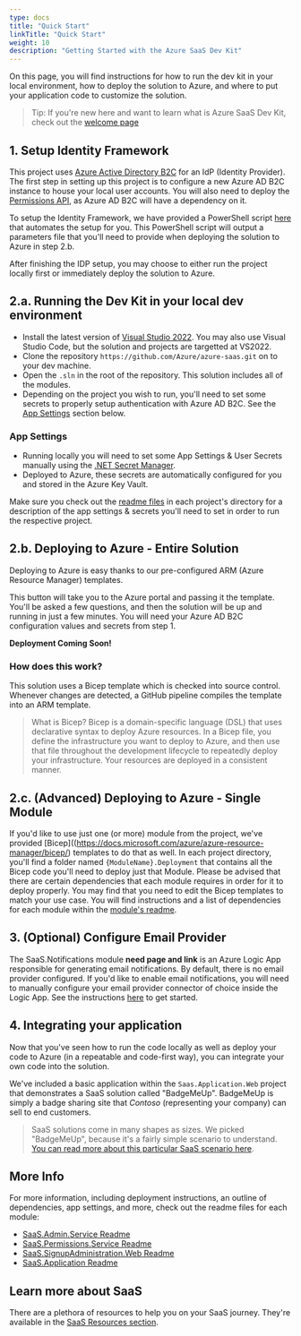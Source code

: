```yaml
---
type: docs
title: "Quick Start"
linkTitle: "Quick Start"
weight: 10
description: "Getting Started with the Azure SaaS Dev Kit"
---
```


On this page, you will find instructions for how to run the dev kit in your local environment, how to deploy the solution to Azure, and where to put your application code to customize the solution.

> Tip: If you're new here and want to learn what is Azure SaaS Dev Kit, check out the [welcome page](..)

## 1. Setup Identity Framework

This project uses [Azure Active Directory B2C](https://docs.microsoft.com/azure/active-directory-b2c/overview) for an IdP (Identity Provider). The first step in setting up this project is to configure a new Azure AD B2C instance to house your local user accounts. You will also need to deploy the [Permissions API](../components/identity/permissions-service), as Azure AD B2C will have a dependency on it.

To setup the Identity Framework, we have provided a PowerShell script [here]() that automates the setup for you. This PowerShell script will output a parameters file that you'll need to provide when deploying the solution to Azure in step 2.b.

After finishing the IDP setup, you may choose to either run the project locally first or immediately deploy the solution to Azure.
## 2.a. Running the Dev Kit in your local dev environment

- Install the latest version of [Visual Studio 2022](https://visualstudio.microsoft.com/vs/). You may also use Visual Studio Code, but the solution and projects are targetted at VS2022.
- Clone the repository `https://github.com/Azure/azure-saas.git` on to your dev machine.
- Open the `.sln` in the root of the repository. This solution includes all of the modules.
- Depending on the project you wish to run, you'll need to set some secrets to properly setup authentication with Azure AD B2C. See the [App Settings](#app-settings) section below.

### App Settings

- Running locally you will need to set some App Settings & User Secrets manually using the [.NET Secret Manager](https://docs.microsoft.com/en-us/aspnet/core/security/key-vault-configuration?view=aspnetcore-6.0#secret-storage-in-the-development-environment).
- Deployed to Azure, these secrets are automatically configured for you and stored in the Azure Key Vault.

Make sure you check out the [readme files](#more-info) in each project's directory for a description of the app settings & secrets you'll need to set in order to run the respective project.


## 2.b. Deploying to Azure - Entire Solution

Deploying to Azure is easy thanks to our pre-configured ARM (Azure Resource Manager) templates.

This button will take you to the Azure portal and passing it the template. You'll be asked a few questions, and then the solution will be up and running in just a few minutes. You will need your Azure AD B2C configuration values and secrets from step 1.

**Deployment Coming Soon!**
<!-- [![Deploy to Azure](https://www.azuresaas.net/assets/images/deploy-to-azure.svg)](https://portal.azure.com/#create/Microsoft.Template/uri/https%3A%2F%2Fraw.githubusercontent.com%2FAzure%2Fazure-saas%2Fmain%2Fsrc%2FSaas.Deployment%2FSaas.Deployment.Root%2Fazuredeploy.json/createUIDefinitionUri/https%3A%2F%2Fraw.githubusercontent.com%2FAzure%2Fazure-saas%2Fmain%2Fsrc%2FSaas.Deployment%2FSaas.Deployment.Root%2FcreateUiDefinition.json) -->


### How does this work?

This solution uses a Bicep template which is checked into source control. Whenever changes are detected, a GitHub pipeline compiles the template into an ARM template.

> What is Bicep?
> Bicep is a domain-specific language (DSL) that uses declarative syntax to deploy Azure resources. In a Bicep file, you define the infrastructure you want to deploy to Azure, and then use that file throughout the development lifecycle to repeatedly deploy your infrastructure. Your resources are deployed in a consistent manner.

## 2.c. (Advanced) Deploying to Azure - Single Module

If you'd like to use just one (or more) module from the project, we've provided [Bicep]((https://docs.microsoft.com/azure/azure-resource-manager/bicep/) templates to do that as well. In each project directory, you'll find a folder named `{ModuleName}.Deployment` that contains all the Bicep code you'll need to deploy just that Module. Please be advised that there are certain dependencies that each module requires in order for it to deploy properly. You may find that you need to edit the Bicep templates to match your use case. You will find instructions and a list of dependencies for each module within the [module's readme](#more-info).

## 3. (Optional) Configure Email Provider

The SaaS.Notifications module **need page and link** is an Azure Logic App responsible for generating email notifications. By default, there is no email provider configured. If you'd like to enable email notifications, you will need to manually configure your email provider connector of choice inside the Logic App. See the instructions [here](components/saas-notifications.md) to get started.

## 4. Integrating your application

Now that you've seen how to run the code locally as well as deploy your code to Azure (in a repeatable and code-first way), you can integrate your own code into the solution.

We've included a basic application within the `Saas.Application.Web` project that demonstrates a SaaS solution called "BadgeMeUp". BadgeMeUp is simply a badge sharing site that *Contoso* (representing your company) can sell to end customers.

> SaaS solutions come in many shapes as sizes. We picked "BadgeMeUp", because it's a fairly simple scenario to understand. [You can read more about this particular SaaS scenario here](../resources/contoso-badgemeup/).



## More Info

For more information, including deployment instructions, an outline of dependencies, app settings, and more, check out the readme files for each module:

- [SaaS.Admin.Service Readme](https://github.com/Azure/azure-saas/tree/main/src/Saas.Admin)
- [SaaS.Permissions.Service Readme](https://github.com/Azure/azure-saas/tree/main/src/Saas.Permissions)
- [SaaS.SignupAdministration.Web Readme](https://github.com/Azure/azure-saas/tree/main/src/Saas.SignupAdministration)
- [SaaS.Application Readme](https://github.com/Azure/azure-saas/tree/main/src/Saas.Application)

## Learn more about SaaS

There are a plethora of resources to help you on your SaaS journey. They're available in the [SaaS Resources section](../resources/saas-resources/).